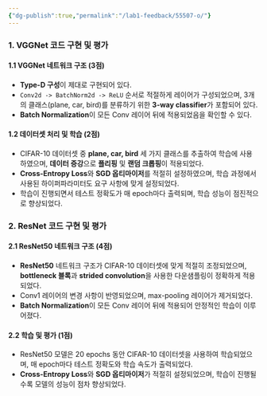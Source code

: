 ```yaml
---
{"dg-publish":true,"permalink":"/lab1-feedback/55507-o/"}
---
```


### 1. VGGNet 코드 구현 및 평가
#### 1.1 VGGNet 네트워크 구조 (3점)
- **Type-D 구성**이 제대로 구현되어 있다.
- `Conv2d -> BatchNorm2d -> ReLU` 순서로 적절하게 레이어가 구성되었으며, 3개의 클래스(plane, car, bird)를 분류하기 위한 **3-way classifier**가 포함되어 있다.
- **Batch Normalization**이 모든 Conv 레이어 뒤에 적용되었음을 확인할 수 있다.

#### 1.2 데이터셋 처리 및 학습 (2점)
- CIFAR-10 데이터셋 중 **plane, car, bird** 세 가지 클래스를 추출하여 학습에 사용하였으며, **데이터 증강**으로 **플리핑** 및 **랜덤 크롭핑**이 적용되었다.
- **Cross-Entropy Loss**와 **SGD 옵티마이저**를 적절히 설정하였으며, 학습 과정에서 사용된 하이퍼파라미터도 요구 사항에 맞게 설정되었다.
- 학습이 진행되면서 테스트 정확도가 매 epoch마다 출력되며, 학습 성능이 점진적으로 향상되었다.

### 2. ResNet 코드 구현 및 평가
#### 2.1 ResNet50 네트워크 구조 (4점)
- **ResNet50** 네트워크 구조가 CIFAR-10 데이터셋에 맞게 적절히 조정되었으며, **bottleneck 블록**과 **strided convolution**을 사용한 다운샘플링이 정확하게 적용되었다.
- Conv1 레이어의 변경 사항이 반영되었으며, max-pooling 레이어가 제거되었다.
- **Batch Normalization**이 모든 Conv 레이어 뒤에 적용되어 안정적인 학습이 이루어졌다.

#### 2.2 학습 및 평가 (1점)
- ResNet50 모델은 20 epochs 동안 CIFAR-10 데이터셋을 사용하여 학습되었으며, 매 epoch마다 테스트 정확도와 학습 속도가 출력되었다.
- **Cross-Entropy Loss**와 **SGD 옵티마이저**가 적절히 설정되었으며, 학습이 진행될수록 모델의 성능이 점차 향상되었다.